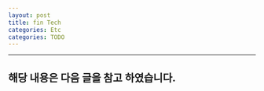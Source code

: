 ```yaml
---
layout: post
title: fin Tech
categories: Etc
categories: TODO
---
```





----
해당 내용은 다음 글을 참고 하였습니다.
- 
